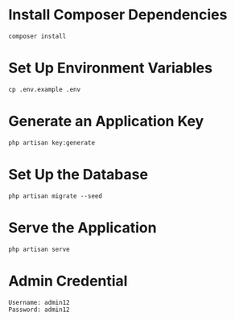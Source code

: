 
# Install Composer Dependencies

```
composer install
```

# Set Up Environment Variables

```
cp .env.example .env
```

# Generate an Application Key

```
php artisan key:generate
```

# Set Up the Database

```
php artisan migrate --seed
```

# Serve the Application

```
php artisan serve
```

# Admin Credential

```
Username: admin12
Password: admin12
```